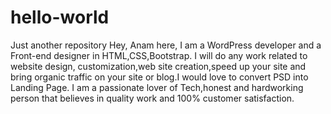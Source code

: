# hello-world
Just another repository
Hey,
 Anam here, I am a WordPress developer and a Front-end designer in HTML,CSS,Bootstrap.
 I will do any work related to website design, customization,web site creation,speed up your site and bring organic traffic on your site     or blog.I would love to convert PSD into Landing Page.
 I am a passionate lover of Tech,honest and hardworking person that believes in quality work and 100% customer satisfaction.
